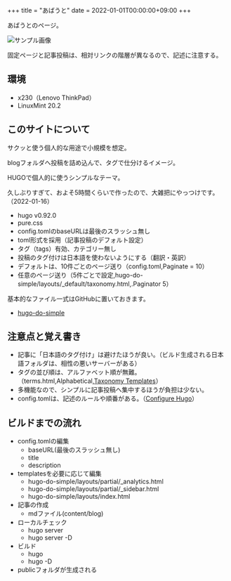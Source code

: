 +++
title = "あばうと"
date = 2022-01-01T00:00:00+09:00
+++

あばうとのページ。

![サンプル画像](../images/1920x1080.jpg)

固定ページと記事投稿は、相対リンクの階層が異なるので、記述に注意する。



<h2>環境</h2>

<ul>
<li>x230（Lenovo ThinkPad）</li>
<li>LinuxMint 20.2</li>
</ul>



<h2>このサイトについて</h2>

<p>サクッと使う個人的な用途で小規模を想定。</p>

<p>blogフォルダへ投稿を詰め込んで、タグで仕分けるイメージ。</p>

<p>HUGOで個人的に使うシンプルなテーマ。</p>

<p>久しぶりすぎて、およそ5時間くらいで作ったので、大雑把にやっつけです。（2022-01-16）</p>

<ul>
<li>hugo v0.92.0</li>
<li>pure.css</li>
<li>config.tomlのbaseURLは最後のスラッシュ無し</li>
<li>toml形式を採用（記事投稿のデフォルト設定）</li>
<li>タグ（tags）有効、カテゴリー無し</li>
<li>投稿のタグ付けは日本語を使わないようにする（翻訳・英訳）</li>
<li>デフォルトは、10件ごとのページ送り（config.toml,Paginate = 10）</li>
<li>任意のページ送り（5件ごとで設定,hugo-do-simple/layouts/_default/taxonomy.html,.Paginator 5）</li>
</ul>

<p>基本的なファイル一式はGitHubに置いておきます。</p>
<ul>
<li><a href="https://github.com/hikagestyle/hugo-do-simple" target="_blank" rel="nofollow noopener noreferrer">hugo-do-simple</a></li>
</ul>



<h2>注意点と覚え書き</h2>

<ul>
<li>記事に「日本語のタグ付け」は避けたほうが良い。（ビルド生成される日本語フォルダは、相性の悪いサーバーがある）</li>
<li>タグの並び順は、アルファベット順が無難。（terms.html,Alphabetical,<a href="https://gohugo.io/templates/taxonomy-templates/" target="_blank" rel="nofollow noopener noreferrer">Taxonomy Templates</a>）</li>
<li>多機能なので、シンプルに記事投稿へ集中するほうが負担は少ない。</li>
<li>config.tomlは、記述のルールや順番がある。（<a href="https://gohugo.io/getting-started/configuration/" target="_blank" rel="nofollow noopener noreferrer">Configure Hugo</a>）</li>
</ul>



## ビルドまでの流れ

- config.tomlの編集
	- baseURL(最後のスラッシュ無し)
	- title
	- description
- templatesを必要に応じて編集
	- hugo-do-simple/layouts/partial/_analytics.html
	- hugo-do-simple/layouts/partial/_sidebar.html
	- hugo-do-simple/layouts/index.html
- 記事の作成
	- mdファイル(content/blog)
- ローカルチェック
	- hugo server
	- hugo server -D
- ビルド
	- hugo
	- hugo -D
- publicフォルダが生成される

